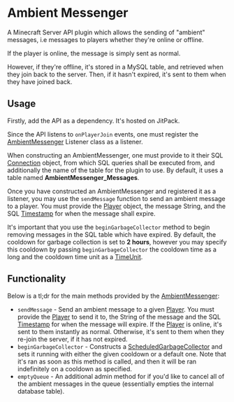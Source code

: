 # Ambient Messenger

A Minecraft Server API plugin which allows the sending of "ambient" messages, i.e messages to players whether they're online or offline.

If the player is online, the message is simply sent as normal.

However, if they're offline, it's stored in a MySQL table, and retrieved when they join back to the server. Then, if it hasn't expired, it's sent to them when they have joined back.

## Usage

Firstly, add the API as a dependency. It's hosted on JitPack.

Since the API listens to ``onPlayerJoin`` events, one must register the [AmbientMessenger](src/main/java/dev/omarathon/ambientmessenger/AmbientMessenger.java) Listener class as a listener.

When constructing an AmbientMessenger, one must provide to it their SQL [Connection](https://docs.oracle.com/javase/7/docs/api/java/sql/Connection.html) object, from which SQL queries shall be executed from, and additionally the name of the table for the plugin to use. By default, it uses a table named **AmbientMessenger_Messages**.

Once you have constructed an AmbientMessenger and registered it as a listener, you may use the ``sendMessage`` function to send an ambient message to a player. You must provide the [Player](https://hub.spigotmc.org/javadocs/spigot/org/bukkit/entity/Player.html) object, the message String, and the SQL [Timestamp](https://docs.oracle.com/javase/8/docs/api/java/sql/Timestamp.html) for when the message shall expire.

It's important that you use the ``beginGarbageCollector`` method to begin removing messages in the SQL table which have expired. By default, the cooldown for garbage collection is set to **2 hours**, however you may specify this cooldown by passing ``beginGarbageCollector`` the cooldown time as a long and the cooldown time unit as a [TimeUnit](https://docs.oracle.com/javase/7/docs/api/java/util/concurrent/TimeUnit.html).

## Functionality

Below is a tl;dr for the main methods provided by the [AmbientMessenger](src/main/java/dev/omarathon/ambientmessenger/AmbientMessenger.java):

- ``sendMessage`` - Send an ambient message to a given [Player](https://hub.spigotmc.org/javadocs/spigot/org/bukkit/entity/Player.html). You must provide the [Player](https://hub.spigotmc.org/javadocs/spigot/org/bukkit/entity/Player.html) to send it to, the String of the message and the SQL [Timestamp](https://docs.oracle.com/javase/8/docs/api/java/sql/Timestamp.html) for when the message will expire. If the [Player](https://hub.spigotmc.org/javadocs/spigot/org/bukkit/entity/Player.html) is online, it's sent to them instantly as normal. Otherwise, it's sent to them when they re-join the server, if it has not expired.
- ``beginGarbageCollector`` - Constructs a [ScheduledGarbageCollector](src/main/java/dev/omarathon/ambientmessenger/garbagecollector/ScheduledGarbageCollector.java) and sets it running with either the given cooldown or a default one. Note that it's ran as soon as this method is called, and then it will be ran indefinitely on a cooldown as specified.
- ``emptyQueue`` - An additional admin method for if you'd like to cancel all of the ambient messages in the queue (essentially empties the internal database table).

